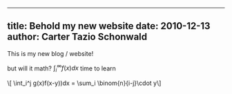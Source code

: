 ------
title: Behold my new website
date: 2010-12-13
author: Carter Tazio Schonwald
------

This is my new blog / website!

but will it math? $\int_i^{\infty} f(x)dx$ time to learn  

\\[ \\int_i^j g(x)f(x-y))dx = \\sum_i \\binom{n}{i-j}\\cdot y\\]